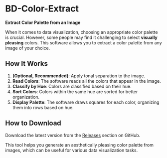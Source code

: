 # BD-Color-Extract
**Extract Color Palette from an Image**

When it comes to data visualization, choosing an appropriate color palette is crucial. However, some people may find it challenging to select **visually pleasing** colors. This software allows you to extract a color palette from any image of your choice.

## How It Works

1. **(Optional, Recommended)**: Apply tonal separation to the image.
2. **Read Colors**: The software reads all the colors that appear in the image.
3. **Classify by Hue**: Colors are classified based on their hue.
4. **Sort Colors**: Colors within the same hue are sorted for better organization.
5. **Display Palette**: The software draws squares for each color, organizing them into rows based on hue.

## How to Download
Download the latest version from the [Releases](https://github.com/your-username/your-repo/releases) section on GitHub.

This tool helps you generate an aesthetically pleasing color palette from images, which can be useful for various data visualization tasks.
